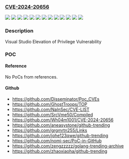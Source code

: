 ### [CVE-2024-20656](https://cve.mitre.org/cgi-bin/cvename.cgi?name=CVE-2024-20656)
![](https://img.shields.io/static/v1?label=Product&message=Microsoft%20Visual%20Studio%202015%20Update%203&color=blue)
![](https://img.shields.io/static/v1?label=Product&message=Microsoft%20Visual%20Studio%202017%20version%2015.9%20(includes%2015.0%20-%2015.8)&color=blue)
![](https://img.shields.io/static/v1?label=Product&message=Microsoft%20Visual%20Studio%202019%20version%2016.11%20(includes%2016.0%20-%2016.10)&color=blue)
![](https://img.shields.io/static/v1?label=Product&message=Microsoft%20Visual%20Studio%202022%20version%2017.2&color=blue)
![](https://img.shields.io/static/v1?label=Product&message=Microsoft%20Visual%20Studio%202022%20version%2017.4&color=blue)
![](https://img.shields.io/static/v1?label=Product&message=Microsoft%20Visual%20Studio%202022%20version%2017.6&color=blue)
![](https://img.shields.io/static/v1?label=Version&message=14.0.0%3C%2014.0.27560.00%20&color=brighgreen)
![](https://img.shields.io/static/v1?label=Version&message=15.9.0%3C%2015.9.59%20&color=brighgreen)
![](https://img.shields.io/static/v1?label=Version&message=16.11.0%3C%2016.11.33%20&color=brighgreen)
![](https://img.shields.io/static/v1?label=Version&message=17.2.0%3C%2017.2.23%20&color=brighgreen)
![](https://img.shields.io/static/v1?label=Version&message=17.4.0%3C%2017.4.15%20&color=brighgreen)
![](https://img.shields.io/static/v1?label=Version&message=17.6.0%3C%2017.6.11%20&color=brighgreen)
![](https://img.shields.io/static/v1?label=Vulnerability&message=CWE-59%3A%20Improper%20Link%20Resolution%20Before%20File%20Access%20('Link%20Following')&color=brighgreen)

### Description

Visual Studio Elevation of Privilege Vulnerability

### POC

#### Reference
No PoCs from references.

#### Github
- https://github.com/Disseminator/Poc_CVEs
- https://github.com/GhostTroops/TOP
- https://github.com/NaInSec/CVE-LIST
- https://github.com/SrcVme50/Compiled
- https://github.com/Wh04m1001/CVE-2024-20656
- https://github.com/aneasystone/github-trending
- https://github.com/grgmrtn255/Links
- https://github.com/johe123qwe/github-trending
- https://github.com/nomi-sec/PoC-in-GitHub
- https://github.com/zengzzzzz/golang-trending-archive
- https://github.com/zhaoxiaoha/github-trending


